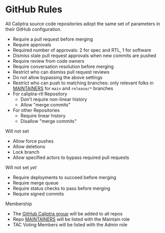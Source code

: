 # GitHub Rules

All Caliptra source code repositories adopt the same set of parameters in their
GitHub configuration.

* Require a pull request before merging
* Require approvals
* Required number of approvals: 2 for spec and RTL, 1 for software
* Dismiss stale pull request approvals when new commits are pushed
* Require review from code owners
* Require conversation resolution before merging
* Restrict who can dismiss pull request reviews
* Do not allow bypassing the above settings
* Restrict who can push to matching branches: only relevant folks in
  [MAINTAINERS](MAINTAINERS.md) for `main` and `release/*` branches
* For caliptra-rtl Repository
  * Don't require non-linear history
  * Allow "merge commits"
* For other Repositories
  * Require linear history
  * Disallow "merge commits"

Will not set
* Allow force pushes
* Allow deletions
* Lock branch
* Allow specified actors to bypass required pull requests

Will not set _yet_
* Require deployments to succeed before merging
* Require merge queue
* Require status checks to pass before merging
* Require signed commits

Membership
* The [GitHub Caliptra
  group](https://github.com/orgs/chipsalliance/teams/caliptra/members) will be
  added to all repos
* Repo [MAINTAINERS](MAINTAINERS.md) will be listed with the Maintain role
* TAC Voting Members will be listed with the Admin role
